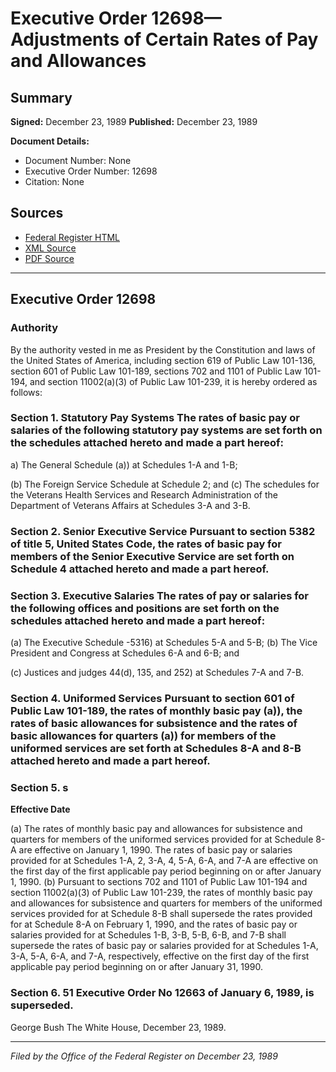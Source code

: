 # Executive Order 12698—Adjustments of Certain Rates of Pay and Allowances

## Summary

**Signed:** December 23, 1989
**Published:** December 23, 1989

**Document Details:**
- Document Number: None
- Executive Order Number: 12698
- Citation: None

## Sources
- [Federal Register HTML](https://www.presidency.ucsb.edu/documents/executive-order-12698-adjustments-certain-rates-pay-and-allowances)
- [XML Source](None)
- [PDF Source](None)

---

## Executive Order 12698

### Authority

By the authority vested in me as President by the Constitution and laws of the United States of America, including section 619 of Public Law 101-136, section 601 of Public Law 101-189, sections 702 and 1101 of Public Law 101-194, and section 11002(a)(3) of Public Law 101-239, it is hereby ordered as follows:
### Section 1. Statutory Pay Systems The rates of basic pay or salaries of the following statutory pay systems are set forth on the schedules attached hereto and made a part hereof:

a) The General Schedule (a)) at Schedules 1-A and 1-B;

(b) The Foreign Service Schedule at Schedule 2; and
(c) The schedules for the Veterans Health Services and Research Administration of the Department of Veterans Affairs at Schedules 3-A and 3-B.

### Section 2. Senior Executive Service Pursuant to section 5382 of title 5, United States Code, the rates of basic pay for members of the Senior Executive Service are set forth on Schedule 4 attached hereto and made a part hereof.

### Section 3. Executive Salaries The rates of pay or salaries for the following offices and positions are set forth on the schedules attached hereto and made a part hereof:

(a) The Executive Schedule -5316) at Schedules 5-A and 5-B;
(b) The Vice President and Congress at Schedules 6-A and 6-B; and

(c) Justices and judges 44(d), 135, and 252) at Schedules 7-A and 7-B.
### Section 4. Uniformed Services Pursuant to section 601 of Public Law 101-189, the rates of monthly basic pay (a)), the rates of basic allowances for subsistence and the rates of basic allowances for quarters (a)) for members of the uniformed services are set forth at Schedules 8-A and 8-B attached hereto and made a part hereof.

### Section 5. s

**Effective Date**

(a) The rates of monthly basic pay and allowances for subsistence and quarters for members of the uniformed services provided for at Schedule 8-A are effective on January 1, 1990. The rates of basic pay or salaries provided for at Schedules 1-A, 2, 3-A, 4, 5-A, 6-A, and 7-A are effective on the first day of the first applicable pay period beginning on or after January 1, 1990.
(b) Pursuant to sections 702 and 1101 of Public Law 101-194 and section 11002(a)(3) of Public Law 101-239, the rates of monthly basic pay and allowances for subsistence and quarters for members of the uniformed services provided for at Schedule 8-B shall supersede the rates provided for at Schedule 8-A on February 1, 1990, and the rates of basic pay or salaries provided for at Schedules 1-B, 3-B, 5-B, 6-B, and 7-B shall supersede the rates of basic pay or salaries provided for at Schedules 1-A, 3-A, 5-A, 6-A, and 7-A, respectively, effective on the first day of the first applicable pay period beginning on or after January 31, 1990.

### Section 6. 51 Executive Order No 12663 of January 6, 1989, is superseded.

George Bush
The White House,
December 23, 1989.

---

*Filed by the Office of the Federal Register on December 23, 1989*
